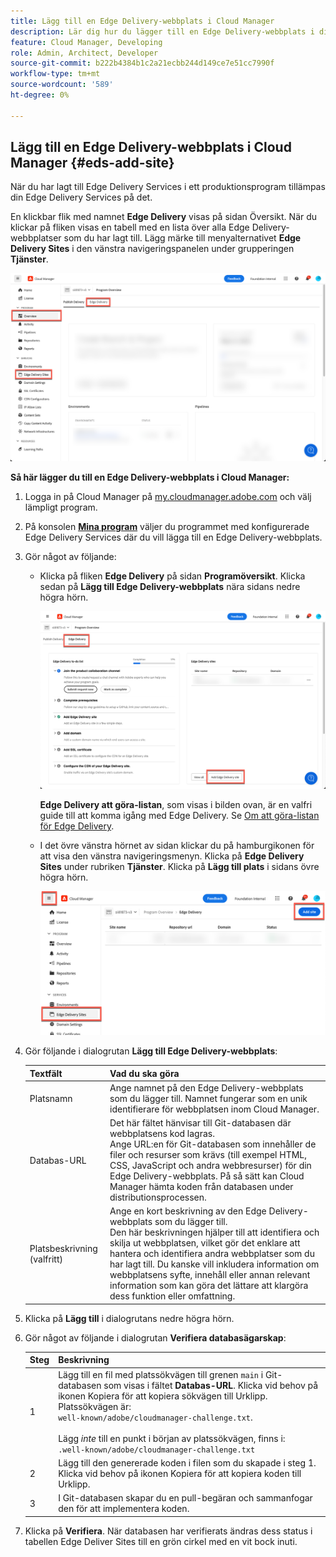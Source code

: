 ```yaml
---
title: Lägg till en Edge Delivery-webbplats i Cloud Manager
description: Lär dig hur du lägger till en Edge Delivery-webbplats i ditt produktionsprogram eller sandlådeprogram.
feature: Cloud Manager, Developing
role: Admin, Architect, Developer
source-git-commit: b222b4384b1c2a21ecbb244d149ce7e51cc7990f
workflow-type: tm+mt
source-wordcount: '589'
ht-degree: 0%

---
```



## Lägg till en Edge Delivery-webbplats i Cloud Manager {#eds-add-site}

När du har lagt till Edge Delivery Services i ett produktionsprogram tillämpas din Edge Delivery Services på det.

En klickbar flik med namnet **Edge Delivery** visas på sidan Översikt. När du klickar på fliken visas en tabell med en lista över alla Edge Delivery-webbplatser som du har lagt till. Lägg märke till menyalternativet **Edge Delivery Sites** i den vänstra navigeringspanelen under grupperingen **Tjänster**.

![Översiktssida med Edge Delivery Sites i den vänstra navigeringspanelen och fliken Edge Delivery till höger om fliken Publish Delivery ](/help/implementing/cloud-manager/assets/cm-overview-eds.png)

**Så här lägger du till en Edge Delivery-webbplats i Cloud Manager:**

1. Logga in på Cloud Manager på [my.cloudmanager.adobe.com](https://my.cloudmanager.adobe.com/) och välj lämpligt program.
1. På konsolen **[Mina program](/help/implementing/cloud-manager/navigation.md#my-programs)** väljer du programmet med konfigurerade Edge Delivery Services där du vill lägga till en Edge Delivery-webbplats.
1. Gör något av följande:
   * Klicka på fliken **Edge Delivery** på sidan **Programöversikt**. Klicka sedan på **Lägg till Edge Delivery-webbplats** nära sidans nedre högra hörn.

     ![Lägg till Edge Delivery-webbplats från fliken Edge Delivery](/help/implementing/cloud-manager/assets/cm-eds-add1.png)

     **Edge Delivery att göra-listan**, som visas i bilden ovan, är en valfri guide till att komma igång med Edge Delivery. Se [Om att göra-listan för Edge Delivery](#ed-todo-list).

   * I det övre vänstra hörnet av sidan klickar du på hamburgikonen för att visa den vänstra navigeringsmenyn. Klicka på **Edge Delivery Sites** under rubriken **Tjänster**. Klicka på **Lägg till plats** i sidans övre högra hörn.

     ![Lägg till Edge Delivery-webbplats från knappen Edge Delivery-platser](/help/implementing/cloud-manager/assets/cm-eds-add2.png)

1. Gör följande i dialogrutan **Lägg till Edge Delivery-webbplats**:

   | Textfält | Vad du ska göra |
   | --- | --- |
   | Platsnamn | Ange namnet på den Edge Delivery-webbplats som du lägger till. Namnet fungerar som en unik identifierare för webbplatsen inom Cloud Manager. |
   | Databas-URL | Det här fältet hänvisar till Git-databasen där webbplatsens kod lagras.<br>Ange URL:en för Git-databasen som innehåller de filer och resurser som krävs (till exempel HTML, CSS, JavaScript och andra webbresurser) för din Edge Delivery-webbplats. På så sätt kan Cloud Manager hämta koden från databasen under distributionsprocessen. |
   | Platsbeskrivning (valfritt) | Ange en kort beskrivning av den Edge Delivery-webbplats som du lägger till.<br>Den här beskrivningen hjälper till att identifiera och skilja ut webbplatsen, vilket gör det enklare att hantera och identifiera andra webbplatser som du har lagt till. Du kanske vill inkludera information om webbplatsens syfte, innehåll eller annan relevant information som kan göra det lättare att klargöra dess funktion eller omfattning. |

1. Klicka på **Lägg till** i dialogrutans nedre högra hörn.

1. Gör något av följande i dialogrutan **Verifiera databasägarskap**:

   | Steg | Beskrivning |
   | --- | --- |
   | 1 | Lägg till en fil med platssökvägen till grenen `main` i Git-databasen som visas i fältet **Databas-URL**. Klicka vid behov på ikonen Kopiera för att kopiera sökvägen till Urklipp.<br> Platssökvägen är:<br>`well-known/adobe/cloudmanager-challenge.txt`.<br><br>Lägg *inte* till en punkt i början av platssökvägen, finns i:<br>`.well-known/adobe/cloudmanager-challenge.txt` |
   | 2 | Lägg till den genererade koden i filen som du skapade i steg 1. Klicka vid behov på ikonen Kopiera för att kopiera koden till Urklipp. |
   | 3 | I Git-databasen skapar du en pull-begäran och sammanfogar den för att implementera koden. |

1. Klicka på **Verifiera**. När databasen har verifierats ändras dess status i tabellen Edge Deliver Sites till en grön cirkel med en vit bock inuti.
